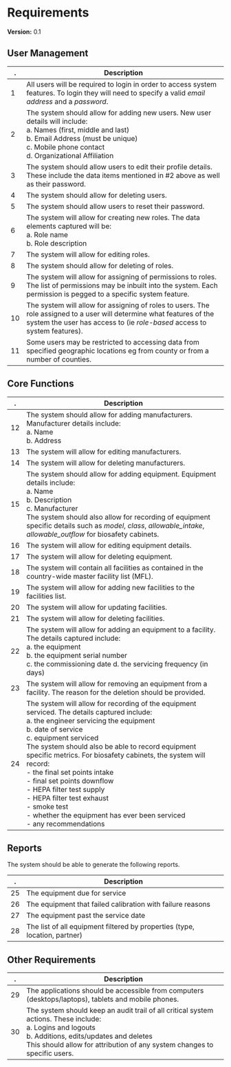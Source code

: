 # Requirements

**Version:** 0.1

## User Management

 . |Description
---|------------
1|All users will be required to login in order to access system features. To login they will need to specify a valid *email address* and a *password*.
2|The system should allow for adding new users. New user details will include: <br />a. Names (first, middle and last)<br />b. Email Address (must be unique)<br />c. Mobile phone contact<br />d. Organizational Affiliation
3|The system should allow users to edit their profile details. These include the data items mentioned in #2 above as well as their password.
4|The system should allow for deleting users.
5|The system should allow users to reset their password.
6|The system will allow for creating new roles. The data elements captured will be:<br />a. Role name<br />b. Role description
7|The system will allow for editing roles.
8|The system should allow for deleting of roles.
9|The system will allow for assigning of permissions to roles. The list of permissions may be inbuilt into the system. Each permission is pegged to a specific system feature.
10|The system will allow for assigning of roles to users. The role assigned to a user will determine what features of the system the user has access to (ie *role-based* access to system features).
11|Some users may be restricted to accessing data from specified geographic locations eg from county or from a number of counties.

## Core Functions

 . |Description
---|------------
12|The system should allow for adding manufacturers. Manufacturer details include:<br />a. Name<br />b. Address
13|The system will allow for editing manufacturers.
14|The system will allow for deleting manufacturers.
15|The system should allow for adding equipment. Equipment details include:<br />a. Name<br />b. Description<br />c. Manufacturer<br />The system should also allow for recording of equipment specific details such as *model*, *class*, *allowable_intake*, *allowable_outflow* for biosafety cabinets.
16|The system will allow for editing equipment details.
17|The system will allow for deleting equipment.
18|The system will contain all facilities as contained in the country-wide master facility list (MFL).
19|The system will allow for adding new facilities to the facilities list.
20|The system will allow for updating facilities.
21|The system will allow for deleting facilities.
22|The system will allow for adding an equipment to a facility. The details captured include:<br />a. the equipment<br />b. the equipment serial number<br />c. the commissioning date d. the servicing frequency (in days)
23|The system will allow for removing an equipment from a facility. The reason for the deletion should be provided.
24|The system will allow for recording of the equipment serviced. The details captured include:<br />a. the engineer servicing the equipment<br />b. date of service<br />c. equipment serviced<br />The system should also be able to record equipment specific metrics. For biosafety cabinets, the system will record:<br />- the final set points intake<br />- final set points downflow<br />- HEPA filter test supply<br />- HEPA filter test exhaust<br />- smoke test<br />- whether the equipment has ever been serviced<br />- any recommendations

## Reports

The system should be able to generate the following reports.

 . |Description
---|------------
25|The equipment due for service
26|The equipment that failed calibration with failure reasons
27|The equipment past the service date
28|The list of all equipment filtered by properties (type, location, partner)


## Other Requirements
 . |Description
---|------------
29|The applications should be accessible from computers (desktops/laptops), tablets and mobile phones.
30|The system should keep an audit trail of all critical system actions. These include:<br />a. Logins and logouts<br />b. Additions, edits/updates and deletes<br />This should allow for attribution of any system changes to specific users.
